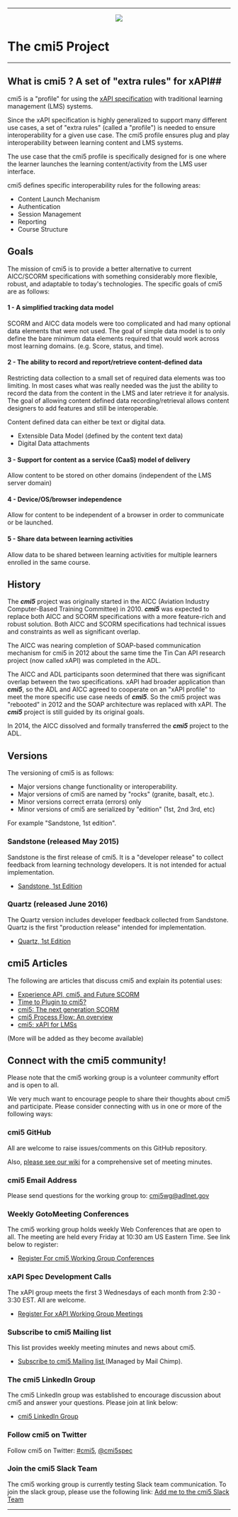 
----------

<p>
<p align=center><img src="https://cloud.githubusercontent.com/assets/1656316/9965238/bc9deb2c-5de9-11e5-9954-63aa03873f88.png" align=center></p>



# The cmi5 Project #

---

## What is cmi5 ? A set of "extra rules" for xAPI##


cmi5 is a "profile" for using the [xAPI specification](https://github.com/adlnet/xAPI-Spec) with traditional learning management (LMS) systems.  

Since the xAPI specification is highly generalized to support many different use cases, a set of "extra rules" (called a "profile") is needed to ensure interoperability for a given use case. The cmi5 profile ensures plug and play interoperability between learning content and LMS systems. 

The use case that the cmi5 profile is specifically designed for is one where the learner launches the learning content/activity from the LMS user interface.  

cmi5 defines specific interoperability rules for the following areas:

- Content Launch Mechanism
- Authentication
- Session Management
- Reporting
- Course Structure



## Goals

The mission of cmi5 is to provide a better alternative to current AICC/SCORM specifications with something considerably more flexible, robust, and adaptable to today's technologies. The specific goals of cmi5 are as follows:

#### 1 - A simplified tracking data model

SCORM and AICC data models were too complicated and had many optional data elements that were not used. The goal of simple data model is to only define the bare minimum data elements required that would work across most learning domains. (e.g. Score, status, and time).

#### 2 - The ability to record and report/retrieve content-defined data

Restricting data collection to a small set of required data elements was too limiting.  In most cases what was really needed was the just the ability to record the data from the content in the LMS and later retrieve it for analysis. The goal of allowing content defined data recording/retrieval allows content designers to add features and still be interoperable.

Content defined data can either be text or digital data. 

- Extensible Data Model (defined by the content text data)
- Digital Data attachments 

#### 3 - Support for content as a service (CaaS) model of delivery
Allow content to be stored on other domains (independent of the LMS server domain)

#### 4 - Device/OS/browser independence

Allow for content to be independent of a browser in order to communicate or be launched.

#### 5 - Share data between learning activities

Allow data to be shared between learning activities for multiple learners enrolled in the same course.


## History

The ***cmi5*** project was originally started in the AICC (Aviation Industry Computer-Based Training Committee) in 2010. ***cmi5*** was expected to replace both AICC and SCORM specifications with a more feature-rich and robust solution.  Both AICC and SCORM specifications had technical issues and constraints as well as significant overlap.

The AICC was nearing completion of SOAP-based communication mechanism for cmi5 in 2012 about the same time the Tin Can API research project (now called xAPI) was completed in the ADL. 

The AICC and ADL participants soon determined that there was significant overlap between the two specifications.  xAPI had broader application than ***cmi5***, so the ADL and AICC agreed to cooperate on an "xAPI profile" to meet the more specific use case needs of ***cmi5***. So the cmi5 project was "rebooted" in 2012 and the SOAP architecture was replaced with xAPI. The ***cmi5*** project is still guided by its original goals.
  
In 2014, the AICC  dissolved and formally transferred the ***cmi5*** project to the ADL.


## Versions

The versioning of cmi5 is as follows:

- Major versions change functionality or interoperability.
- Major versions of cmi5 are named by "rocks" (granite, basalt, etc.). 
- Minor versions correct errata (errors) only
- Minor versions of cmi5 are serialized by "edition"  (1st, 2nd 3rd, etc)

For example "Sandstone, 1st edition".

### Sandstone (released May 2015)

Sandstone is the first release of cmi5.  It is a "developer release" to collect feedback from learning technology developers.  It is not intended for actual implementation.  

- [Sandstone, 1st Edition](https://github.com/AICC/CMI-5_Spec_Current/tree/sandstone-release)

### Quartz (released June 2016)

The Quartz version includes developer feedback collected from Sandstone. Quartz is the first "production release" intended for implementation.

- [Quartz, 1st Edition](https://github.com/AICC/CMI-5_Spec_Current/blob/quartz/cmi5_spec.md)


## cmi5 Articles ##

The following are articles that discuss cmi5 and explain its potential uses: 

- [Experience API, cmi5, and Future SCORM](http://bit.ly/1Pjad2W)
- [Time to Plugin to cmi5?](https://www.linkedin.com/pulse/time-plugin-cmi5-bill-mcdonald)
- [cmi5: The next generation SCORM](http://risc-inc.com/next-generation-scorm-cmi5/)
- [cmi5 Process Flow: An overview](http://risc-inc.com/blog/cmi5-overview-process-flow/)
- [cmi5: xAPI for LMSs](http://www.slideshare.net/BillMcDonald3/cmi5xapicamp-50890282)

(More will be added as they become available)

## Connect with the cmi5 community!

Please note that the cmi5 working group is a volunteer community effort and is open to all.  

We very much want to encourage people to share their thoughts about cmi5 and participate.  Please consider connecting with us in one or more of the following ways:

### cmi5 GitHub

All are welcome to raise issues/comments on this GitHub repository.

Also, [please see our wiki](https://github.com/AICC/CMI-5_Spec_Current/wiki) for a comprehensive set of meeting minutes.

### cmi5 Email Address
Please send questions for the working group to: [cmi5wg@adlnet.gov](mailto://cmi5wg@adlnet.gov)

### Weekly GotoMeeting Conferences

The cmi5 working group holds weekly Web Conferences that are open to all. The meeting are held every Friday at 10:30 am US Eastern Time. See link below to register:

- [Register For cmi5 Working Group Conferences](https://attendee.gotowebinar.com/register/834085493171125249)

### xAPI Spec Development Calls

The xAPI group meets the first 3 Wednesdays of each month from 2:30 - 3:30 EST. All are welcome.

- [Register For xAPI Working Group Meetings](https://attendee.gotowebinar.com/register/279276321478091778)

### Subscribe to cmi5 Mailing list

This list provides weekly meeting minutes and news about cmi5.

- [Subscribe to cmi5 Mailing list ](http://eepurl.com/bjlA01) (Managed by Mail Chimp).  

### The cmi5 LinkedIn Group

The cmi5 LinkedIn group was established to encourage discussion about cmi5 and answer your questions.  Please join at link below:

- [cmi5 LinkedIn Group](http://www.linkedin.com/grp/home?gid=3943740)

### Follow cmi5 on Twitter

Follow cmi5 on Twitter: [#cmi5](https://twitter.com/hashtag/cmi5), [@cmi5spec](https://twitter.com/cmi5spec)

### Join the cmi5 Slack Team

The cmi5 working group is currently testing Slack team communication. To join the slack group, please use the following link: [Add me to the cmi5 Slack Team](mailto:cmi5wg@adlnet.gov?subject=%5Bcmi5%20Slack%20Registration%5D&body=Please%20add%20me%20to%20the%20cmi5%20slack%20working%20group.)

----------

